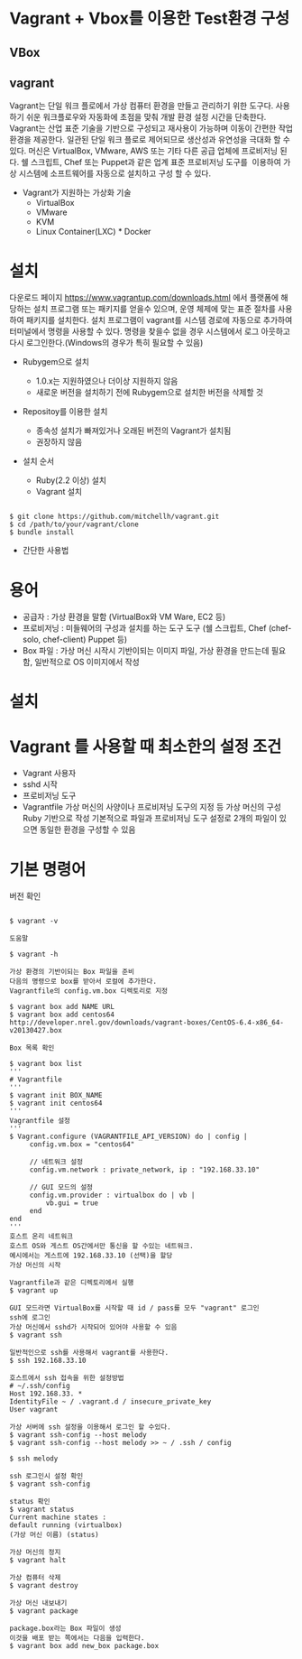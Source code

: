 Vagrant + Vbox를 이용한 Test환경 구성
=====================================
VBox
-------


vagrant
-------
Vagrant는 단일 워크 플로에서 가상 컴퓨터 환경을 만들고 관리하기 위한 도구다. 사용하기 쉬운 워크플로우와 자동화에 초점을 맞춰 개발 환경 설정 시간을 단축한다. Vagrant는 산업 표준 기술을 기반으로 구성되고 재사용이 가능하며 이동이 간편한 작업 환경을 제공한다. 일관된 단일 워크 플로로 제어되므로 생산성과 유연성을 극대화 할 수 있다. 머신은 VirtualBox, VMware, AWS 또는 기타 다른 공급 업체에 프로비저닝 된다. 쉘 스크립트, Chef 또는 Puppet과 같은 업계 표준 프로비저닝 도구를  이용하여 가상 시스템에 소프트웨어를 자동으로 설치하고 구성 할 수 있다.
* Vagrant가 지원하는 가상화 기술
  * VirtualBox
  * VMware
  * KVM
  * Linux Container(LXC)
  * Docker
  
# 설치
다운로드 페이지 https://www.vagrantup.com/downloads.html 에서 플랫폼에 해당하는 설치 프로그램 또는 패키지를 얻을수 있으며, 운영 체제에 맞는 표준 절차를 사용하여 패키지를 설치한다. 설치 프로그램이 vagrant를 시스템 경로에 자동으로 추가하여 터미널에서 명령을 사용할 수 있다. 명령을 찾을수 없을 경우 시스템에서 로그 아웃하고 다시 로그인한다.(Windows의 경우가 특히 필요할 수 있음)

* Rubygem으로 설치
  * 1.0.x는 지원하였으나 더이상 지원하지 않음
  * 새로운 버전을 설치하기 전에 Rubygem으로 설치한 버전을 삭제할 것

* Repositoy를 이용한 설치
  * 종속성 설치가 빠져있거나 오래된 버전의 Vagrant가 설치됨
  * 권장하지 않음

* 설치 순서
  * Ruby(2.2 이상) 설치
  * Vagrant 설치
<pre><code>
$ git clone https://github.com/mitchellh/vagrant.git
$ cd /path/to/your/vagrant/clone
$ bundle install
</code></pre>

* 간단한 사용법

# 용어
* 공급자 : 가상 환경을 말함 (VirtualBox와 VM Ware, EC2 등)
* 프로비저닝 : 미들웨어의 구성과 설치를 하는 도구 도구 (쉘 스크립트, Chef (chef-solo, chef-client) Puppet 등)
* Box 파일 : 가상 머신 시작시 기반이되는 이미지 파일, 가상 환경을 만드는데 필요함, 일반적으로 OS 이미지에서 작성

# 설치

# Vagrant 를 사용할 때 최소한의 설정 조건
 - Vagrant 사용자
 - sshd 시작
 - 프로비저닝 도구
 - Vagrantfile
가상 머신의 사양이나 프로비저닝 도구의 지정 등 가상 머신의 구성
Ruby 기반으로 작성
기본적으로 파일과 프로비저닝 도구 설정로 2개의 파일이 있으면 동일한 환경을 구성할 수 있음

# 기본 명령어
버전 확인
<pre><code>
$ vagrant -v

도움말

$ vagrant -h

가상 환경의 기반이되는 Box 파일을 준비
다음의 명령으로 box를 받아서 로컬에 추가한다.
Vagrantfile의 config.vm.box 디렉토리로 지정

$ vagrant box add NAME URL
$ vagrant box add centos64 http://developer.nrel.gov/downloads/vagrant-boxes/CentOS-6.4-x86_64-v20130427.box

Box 목록 확인

$ vagrant box list
'''
# Vagrantfile
'''
$ vagrant init BOX_NAME
$ vagrant init centos64
'''
Vagrantfile 설정
'''
$ Vagrant.configure (VAGRANTFILE_API_VERSION) do | config |
     config.vm.box = "centos64"

     // 네트워크 설정
     config.vm.network : private_network, ip : "192.168.33.10"

     // GUI 모드의 설정
     config.vm.provider : virtualbox do | vb |
         vb.gui = true
     end
end
'''
호스트 온리 네트워크
호스트 OS와 게스트 OS간에서만 통신을 할 수있는 네트워크.
예시에서는 게스트에 192.168.33.10 (선택)을 할당
가상 머신의 시작

Vagrantfile과 같은 디렉토리에서 실행
$ vagrant up

GUI 모드라면 VirtualBox를 시작할 때 id / pass를 모두 "vagrant" 로그인
ssh에 로그인
가상 머신에서 sshd가 시작되어 있어야 사용할 수 있음
$ vagrant ssh

일반적인으로 ssh를 사용해서 vagrant를 사용한다.
$ ssh 192.168.33.10

호스트에서 ssh 접속을 위한 설정방법
# ~/.ssh/config
Host 192.168.33. *
IdentityFile ~ / .vagrant.d / insecure_private_key
User vagrant

가상 서버에 ssh 설정을 이용해서 로그인 할 수있다.
$ vagrant ssh-config --host melody
$ vagrant ssh-config --host melody >> ~ / .ssh / config

$ ssh melody

ssh 로그인시 설정 확인
$ vagrant ssh-config

status 확인
$ vagrant status
Current machine states :
default running (virtualbox)
(가상 머신 이름) (status)

가상 머신의 정지
$ vagrant halt

가상 컴퓨터 삭제
$ vagrant destroy

가상 머신 내보내기
$ vagrant package

package.box라는 Box 파일이 생성
이것을 배포 받는 쪽에서는 다음을 입력한다.
$ vagrant box add new_box package.box
